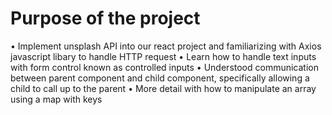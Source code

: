 # Purpose of the project

• Implement unsplash API into our react project and familiarizing with Axios javascript libary to handle HTTP request
• Learn how to handle text inputs with form control known as controlled inputs
• Understood communication between parent component and child component, specifically allowing a child to call up to the parent
• More detail with how to manipulate an array using a map with keys
